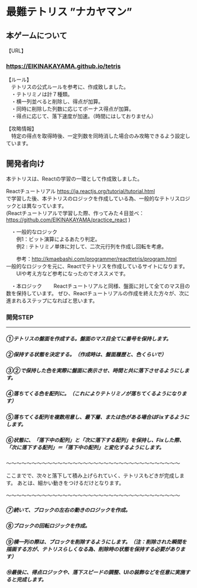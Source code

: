 # 最難テトリス ”ナカヤマン”

## 本ゲームについて

【URL】<br>

### https://EIKINAKAYAMA.github.io/tetris

【ルール】<br>
　テトリスの公式ルールを参考に、作成致しました。<br>
　・テトリミノは計７種類。<br>
　・横一列並べると削除し、得点が加算。<br>
　・同時に削除した列数に応じてボーナス得点が加算。<br>
　・得点に応じて、落下速度が加速。（時間にはしておりません）<br>

【攻略情報】<br>
　特定の得点を取得時後、一定列数を同時消した場合のみ攻略できるよう設定しています。

## 開発者向け

本テトリスは、Reactの学習の一環として作成致しました。

Reactチュートリアル https://ja.reactjs.org/tutorial/tutorial.html<br>
で学習した後、本テトリスのロジックを作成している為、一般的なテトリスロジックとは異なっています。<br>
(Reactチュートリアルで学習した際、作ってみた４目並べ：https://github.com/EIKINAKAYAMA/practice_react
)

　・一般的なロジック<br>
　　例1：ビット演算によるあたり判定。<br>
　　例2 : テトリミノ単体に対して、二次元行列を作成し回転を考慮。<br>
       
　　参考：http://kmaebashi.com/programmer/reacttetris/program.html
　　一般的なロジックを元に、Reactでテトリスを作成しているサイトになります。
　　UIや考え方など参考になったのでオススメです。

　・本ロジック
　　Reactチュートリアルと同様、盤面に対して全てのマス目の数を保持しています。
       ぜひ、Reactチュートリアルの作成を終えた方々が、次に進まれるステップになればと思います。



### 開発STEP

---

##### ①テトリスの盤面を作成する。盤面のマス目全てに番号を保持します。

##### ②保持する状態を決定する。（作成時は、盤面履歴と、色くらいで）

##### ③②で保持した色を実際に盤面に表示させ、時間と共に落下させるようにします。

##### ④落ちてくる色を配列に。（これによりテトリミノが落ちてくるようになります）

##### ⑤落ちてくる配列を複数用意し、最下層、または色がある場合はFixするようにします。

##### ⑥状態に、「落下中の配列」と「次に落下する配列」を保持し、Fixした際、「次に落下する配列」＝「落下中の配列」と変化するようにします。

〜〜〜〜〜〜〜〜〜〜〜〜〜〜〜〜〜〜〜〜〜〜〜〜〜〜〜〜〜〜〜〜〜〜

ここまでで、次々と落下して積み上げられていく、テトリスもどきが完成します。
あとは、細かい動きをつけるだけとなります。

〜〜〜〜〜〜〜〜〜〜〜〜〜〜〜〜〜〜〜〜〜〜〜〜〜〜〜〜〜〜〜〜〜〜

##### ⑦続いて、ブロックの左右の動きのロジックを作成。

##### ⑧ブロックの回転ロジックを作成。

##### ⑨横一列の際は、ブロックを削除するようにします。（注：削除された瞬間を描画する方が、テトリスらしくなる為、削除時の状態を保持する必要があります）

##### ⑩最後に、得点ロジックや、落下スピードの調整、UIの装飾などを任意に実施すると完成します。
